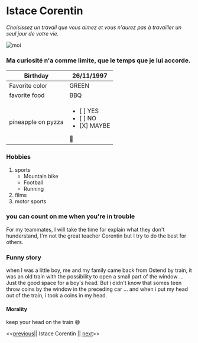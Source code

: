 # Istace Corentin

*Choisissez un travail que vous aimez et vous n'aurez pas à travailler un seul jour de votre vie.*

![moi](https://scontent.fbru5-1.fna.fbcdn.net/v/t1.6435-9/49017820_2254604021529847_844242574410514432_n.jpg?_nc_cat=109&ccb=1-3&_nc_sid=8bfeb9&_nc_ohc=Wbme1J0N96kAX8PSygL&_nc_ht=scontent.fbru5-1.fna&oh=51d7b6377c7bf57963cf33beaf10ff1a&oe=60DF2549)

### Ma curiosité n'a comme limite, que le temps que je lui accorde.

| Birthday           | 26/11/1997                                                            |
|--------------------|-----------------------------------------------------------------------|
| Favorite color     | GREEN                                                                 |
| favorite food      | BBQ                                                                   |
| pineapple on pyzza | <ul><li>[ ] YES</li><li>[ ] NO</li><li>[X] MAYBE</li></ul>:zany_face: |

### Hobbies

1. sports
    - Mountain bike
    - Football
    - Running
2. films
3. motor sports

### you can count on me when you're in trouble

For my teammates, I will take the time for explain what they don't hunderstand,
I'm not the great teacher Corentin but I try to do the best for others.

### Funny story

when I was a little boy, me and my family came back from Ostend by train,
it was an old train with the possibility to open a small part of the window ...
Just the good space for a boy's head.
But i didn't know that somes teen  throw coins by the window in the preceding car ...
and when i put my head out of the train, i took a coins in my head.

#### Morality

keep your head on the train :sweat_smile:



<<[previous](https://github.com/Baysaaaa/markdown-challenge)|| Istace Corentin || [next](https://github.com/Corentine4/Fakecv)>>
